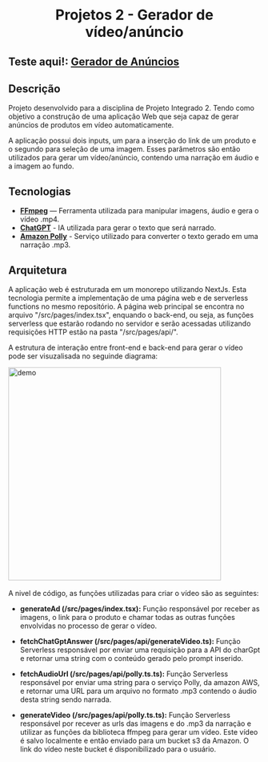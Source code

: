 <h1 align="center">
<br>
Projetos 2 - Gerador de vídeo/anúncio
</h1>

## Teste aqui!: [Gerador de Anúncios](https://shorts-generator-32qn06o9w-alex-ruzsicska-s-team.vercel.app/)

## Descrição

<p align="start">Projeto desenvolvido para a disciplina de Projeto Integrado 2. Tendo como objetivo a construção de uma aplicação Web que seja capaz de gerar anúncios de produtos em vídeo automaticamente.</p>
<p align="start">A aplicação possui dois inputs, um para a inserção do link de um produto e o segundo para seleção de uma imagem. Esses parâmetros são então utilizados para gerar um vídeo/anúncio, contendo uma narração em áudio e a imagem ao fundo.</p>

## Tecnologias

[//]: # 'Add the features of your project here:'

- **[FFmpeg](https://ffmpeg.org/)** — Ferramenta utilizada para manipular imagens, áudio e gera o vídeo .mp4.
- **[ChatGPT](https://openai.com/chatgpt)** - IA utilizada para gerar o texto que será narrado.
- **[Amazon Polly](https://aws.amazon.com/pt/polly/)** - Serviço utilizado para converter o texto gerado em uma narração .mp3.

## Arquitetura

<p align="start">A aplicação web é estruturada em um monorepo utilizando NextJs. Esta tecnologia permite a implementação de uma página web e de serverless functions no mesmo repositório. A página web principal se encontra no arquivo "/src/pages/index.tsx", enquando o back-end, ou seja, as funções serverless que estarão rodando no servidor e serão acessadas utilizando requisições HTTP estão na pasta "/src/pages/api/".</p>

<p align="start">A estrutura de interação entre front-end e back-end para gerar o vídeo pode ser visuzalisada no seguinde diagrama:</p>

<div>
  <img src="https://i.imgur.com/ZOOct3Z.png" alt="demo" height="425">
</div>

<br/>
A nivel de código, as funções utilizadas para criar o vídeo são as seguintes:

- **generateAd (/src/pages/index.tsx):**
  Função responsável por receber as imagens, o link para o produto e chamar todas as outras funções envolvidas no processo de gerar o vídeo.

- **fetchChatGptAnswer (/src/pages/api/generateVideo.ts):**
  Função Serverless responsável por enviar uma requisição para a API do charGpt e retornar uma string com o conteúdo gerado pelo prompt inserido.

- **fetchAudioUrl (/src/pages/api/polly.ts.ts):**
  Função Serverless responsável por enviar uma string para o serviço Polly, da amazon AWS, e retornar uma URL para um arquivo no formato .mp3 contendo o áudio desta string sendo narrada.

- **generateVideo (/src/pages/api/polly.ts.ts):**
  Função Serverless responsável por recever as urls das imagens e do .mp3 da narração e utilizar as funções da biblioteca ffmpeg para gerar um vídeo. Este vídeo é salvo localmente e então enviado para um bucket s3 da Amazon. O link do vídeo neste bucket é disponibilizado para o usuário.
